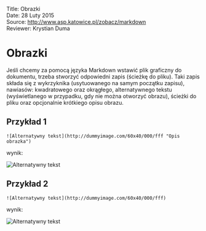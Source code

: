 Title: 		Obrazki  
Date: 		28 Luty 2015  
Source:     http://www.asp.katowice.pl/zobacz/markdown  
Reviewer:	Krystian Duma  

# Obrazki

Jeśli chcemy za pomocą języka Markdown wstawić plik graficzny do dokumentu, 
trzeba stworzyć odpowiedni zapis (ścieżkę do pliku). 
Taki zapis składa się z wykrzyknika (usytuowanego na samym początku zapisu), 
nawiasów: kwadratowego oraz okrągłego, alternatywnego tekstu (wyświetlanego w przypadku, 
gdy nie można otworzyć obrazu), ścieżki do pliku oraz opcjonalnie krótkiego opisu obrazu.

## Przykład 1
```
![Alternatywny tekst](http://dummyimage.com/60x40/000/fff "Opis obrazka")
```
wynik:

![Alternatywny tekst](http://dummyimage.com/60x40/000/fff "Opis obrazka")

## Przykład 2
```
![Alternatywny tekst](http://dummyimage.com/60x40/000/fff)
```
wynik:

![Alternatywny tekst](http://dummyimage.com/60x40/000/fff)